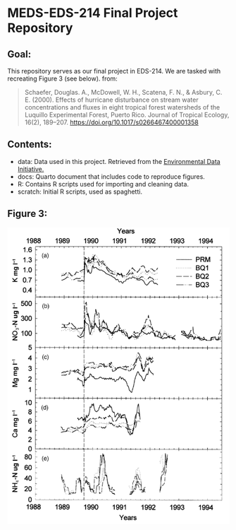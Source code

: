 # MEDS-EDS-214 Final Project Repository

## Goal:

This repository serves as our final project in EDS-214. We are tasked with recreating Figure 3 (see below). from:

> Schaefer, Douglas. A., McDowell, W. H., Scatena, F. N., & Asbury, C. E. (2000). Effects of hurricane disturbance on stream water concentrations and fluxes in eight tropical forest watersheds of the Luquillo Experimental Forest, Puerto Rico. Journal of Tropical Ecology, 16(2), 189–207. <https://doi.org/10.1017/s0266467400001358>

## Contents:

-   data: Data used in this project. Retrieved from the [Environmental Data Initiative.](doi:10.1017/S0266467400001358)
-   docs: Quarto document that includes code to reproduce figures.
-   R: Contains R scripts used for importing and cleaning data.
-   scratch: Initial R scripts, used as spaghetti.

## Figure 3:
![](Figure-3.png)
